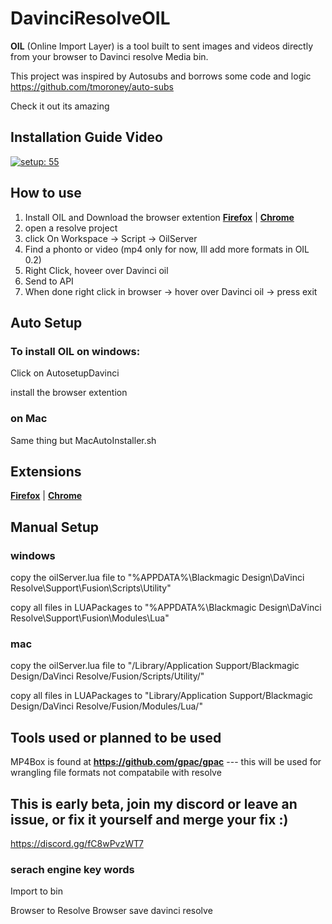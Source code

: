 # DavinciResolveOIL
**OIL** (Online Import Layer) is a tool built to sent images and videos directly from your browser to Davinci resolve Media bin.

This project was inspired by Autosubs and borrows some code and logic
https://github.com/tmoroney/auto-subs

Check it out its amazing


## Installation Guide Video 
[![setup: 55](https://i.ytimg.com/vi/IxSOCcOuSbE/maxresdefault.jpg)](https://www.youtube.com/watch?v=IxSOCcOuSbE "Now in Android: 55")    


## How to use
1. Install OIL and Download the browser extention **[Firefox](https://addons.mozilla.org/en-US/firefox/addon/davinchi-oil/)** | **[Chrome](https://chromewebstore.google.com/detail/davinchi-oil/akjgkdnifpjpjkhfajnmbeegkkaipeko?authuser=0&hl=en)**
2. open a resolve project
3. click On Workspace -> Script -> OilServer
4. Find a phonto or video (mp4 only for now, Ill add more formats in OIL 0.2)
5. Right Click, hoveer over Davinci oil
6. Send to API
7. When done right click in browser -> hover over Davinci oil -> press exit
   
## Auto Setup

### To install OIL on windows:
Click on AutosetupDavinci

install the browser extention 

### on Mac
Same thing but MacAutoInstaller.sh


## Extensions

**[Firefox](https://addons.mozilla.org/en-US/firefox/addon/davinchi-oil/)** | **[Chrome](https://chromewebstore.google.com/detail/davinchi-oil/akjgkdnifpjpjkhfajnmbeegkkaipeko?authuser=0&hl=en)**


 
## Manual Setup
### windows
copy the oilServer.lua file to "%APPDATA%\Blackmagic Design\DaVinci Resolve\Support\Fusion\Scripts\Utility\"

copy all files in LUAPackages to "%APPDATA%\Blackmagic Design\DaVinci Resolve\Support\Fusion\Modules\Lua\"

### mac
copy the oilServer.lua file to "/Library/Application Support/Blackmagic Design/DaVinci Resolve/Fusion/Scripts/Utility/"

copy all files in LUAPackages to "Library/Application Support/Blackmagic Design/DaVinci Resolve/Fusion/Modules/Lua/"



## Tools used or planned to be used
MP4Box is found at **https://github.com/gpac/gpac**  --- this will be used for wrangling file formats not compatabile with resolve

## This is early beta, join my discord or leave an issue, or fix it yourself and merge your fix :)
https://discord.gg/fC8wPvzWT7


### serach engine key words

Import to bin

Browser to Resolve
Browser save davinci resolve

